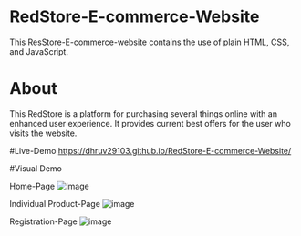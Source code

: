 # RedStore-E-commerce-Website
This ResStore-E-commerce-website contains the use of plain HTML, CSS, and JavaScript. 

# About
This RedStore is a platform for purchasing several things online with an enhanced user experience. It provides current best offers for the user who visits the website.

#Live-Demo
https://dhruv29103.github.io/RedStore-E-commerce-Website/ 

#Visual Demo

Home-Page
![image](https://github.com/Dhruv29103/RedStore-E-commerce-Website/assets/91152898/825d9dec-852a-4954-941a-10d91134e0bf) 

Individual Product-Page
![image](https://github.com/Dhruv29103/RedStore-E-commerce-Website/assets/91152898/db627fe4-e7da-4b97-911f-033a4e7b7a42)

Registration-Page 
![image](https://github.com/Dhruv29103/RedStore-E-commerce-Website/assets/91152898/c615a9e4-828c-4c3f-bd40-4f63c0ce935b)


